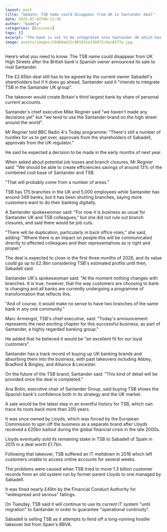 ```yaml
---
layout: post
title: "Update: TSB name could disappear from UK in Santander deal"
date: 2025-07-02T08:11:56
author: "badely"
categories: [Business]
tags: []
excerpt: "The bank is set to be integrated into Santander UK which has said there could be job cuts."
image: assets/images/24d8dae21c901831e32b072c9ac8277e.jpg
---
```


Here’s what you need to know: The TSB name could disappear from UK High Streets after the British bank's Spanish owner announced its sale to rival Santander.

The £2.65bn deal still has to be agreed by the current owner Sabadell's shareholders but if it does go ahead, Santander said it "intends to integrate TSB in the Santander UK group".

The takeover would create Britain's third largest bank by share of personal current accounts.

Santander's chief executive Mike Regnier said "we haven't made any decisions yet" but "we tend to use the Santander brand on the high street around the world".

Mr Regnier told BBC Radio 4's Today programme: "There's still a number of hurdles for us to get over, approvals from the shareholders of Sabadell, approvals from the UK regulator."

He said he expected a decision to be made in the early months of next year.

When asked about potential job losses and branch closures, Mr Regnier said: "We should be able to create efficiencies savings of around 13% of the combined cost base of Santander and TSB.

"That will probably come from a number of areas."

TSB has 175 branches in the UK and 5,000 employees while Santander has around 349 banks, but it has been shutting branches, saying more customers want to do their banking digitally.

A Santander spokeswoman said: "For now it is business as usual for Santander UK and TSB colleagues," but she did not rule out branch closures, and said there would be job cuts.

"There will be duplication, particularly in back office roles," she said, adding: "Where there is an impact on people this will be communicated directly to affected colleagues and their representatives as is right and proper."

The deal is expected to close in the first three months of 2026, and its value could go up to £2.9bn considering TSB's estimated profits until then, Sabadell said.

Santander UK's spokeswoman said: "At the moment nothing changes with branches. It is true, however, that the way customers are choosing to bank is changing and all banks are currently undergoing a programme of transformation that reflects this.

"And of course, it would make no sense to have two branches of the same bank in any one community."

Marc Armengol, TSB's chief executive, said: "Today's announcement represents the next exciting chapter for this successful business, as part of Santander, a highly regarded banking group."

He added that he believed it would be "an excellent fit for our loyal customers".

Santander has a track record of buying up UK banking brands and absorbing them into the business, with past takeovers including Abbey, Bradford & Bingley, and Alliance & Leicester. 

On the future of the TSB brand, Santander said: "This kind of detail will be provided once the deal is completed."

Ana Botin, executive chair of Santander Group, said buying TSB shows the Spanish bank's confidence both in its strategy and the UK market.

A sale would be the latest step in an eventful history for TSB, which can trace its roots back more than 200 years.

It was once owned by Lloyds, which was forced by the European Commission to spin off the business as a separate brand after Lloyds received a £20bn bailout during the global financial crisis in the late 2000s.

Lloyds eventually sold its remaining stake in TSB to Sabadell of Spain in 2015 in a deal worth £1.7bn.

Following that takeover, TSB suffered an IT meltdown in 2018 which left customers unable to access online accounts for several weeks. 

The problems were caused when TSB tried to move 1.3 billion customer records from an old system run by former parent Lloyds to one managed by Sabadell.

It was fined nearly £49m by the Financial Conduct Authority for "widespread and serious" failings. 

On Tuesday, TSB said it will continue to use its current IT system "until migration" to Santander in order to guarantee "operational continuity".

Sabadell is selling TSB as it attempts to fend off a long-running hostile takeover bid from Spain's BBVA.

